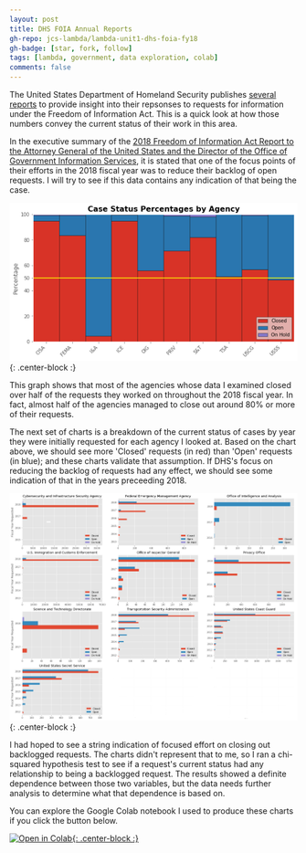 ```yaml
---
layout: post
title: DHS FOIA Annual Reports
gh-repo: jcs-lambda/lambda-unit1-dhs-foia-fy18
gh-badge: [star, fork, follow]
tags: [lambda, government, data exploration, colab]
comments: false
---
```


The United States Department of Homeland Security publishes [several reports](https://www.dhs.gov/foia-annual-reports) to provide insight into their repsonses to requests for information under the Freedom of Information Act. This is a quick look at how those numbers convey the current status of their work in this area.

In the executive summary of the [2018 Freedom of Information Act Report to the Attorney General of the United States and the Director of the Office of Government Information Services](https://www.dhs.gov/sites/default/files/publications/dhs_fy2018_foia_report_updated.pdf), it is stated that one of the focus points of their efforts in the 2018 fiscal year was to reduce their backlog of open requests. I will try to see if this data contains any indication of that being the case.

![DHS FOIA FY18 Case Status Percentages by Agency](https://raw.githubusercontent.com/jcs-lambda/jcs-lambda.github.io/master/img/DHS_FOIA_FY18_CaseStatusPercentagesByAgency.png){: .center-block :}

This graph shows that most of the agencies whose data I examined closed over half of the requests they worked on throughout the 2018 fiscal year. In fact, almost half of the agencies managed to close out around 80% or more of their requests.

The next set of charts is a breakdown of the current status of cases by year they were initially requested for each agency I looked at. Based on the chart above, we should see more 'Closed' requests (in red) than 'Open' requests (in blue); and these charts validate that assumption. If DHS's focus on reducing the backlog of requests had any effect, we should see some indication of that in the years preceeding 2018.

![DHS FOIA FY18 Case Status Counts by Fiscal Year per Agency](https://github.com/jcs-lambda/jcs-lambda.github.io/raw/master/img/DHS_FOIA_FY18_CaseStatusCountsByFiscalYearOfInitialRequestPerAgency.png){: .center-block :}

I had hoped to see a string indication of focused effort on closing out backlogged requests. The charts didn't represent that to me, so I ran a chi-squared hypothesis test to see if a request's current status had any relationship to being a backlogged request. The results showed a definite dependence between those two variables, but the data needs further analysis to determine what that dependence is based on.

You can explore the Google Colab notebook I used to produce these charts if you click the button below.

[![Open in Colab](https://colab.research.google.com/assets/colab-badge.svg){: .center-block :}](https://colab.research.google.com/github/jcs-lambda/lambda-unit1-dhs-foia-fy18/blob/master/jcs_DS10_Unit1_DataStorytelling.ipynb)
